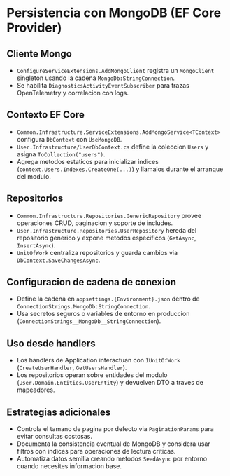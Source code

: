 # Persistencia con MongoDB (EF Core Provider)

## Cliente Mongo
- `ConfigureServiceExtensions.AddMongoClient` registra un `MongoClient` singleton usando la cadena `MongoDb:StringConnection`.
- Se habilita `DiagnosticsActivityEventSubscriber` para trazas OpenTelemetry y correlacion con logs.

## Contexto EF Core
- `Common.Infrastructure.ServiceExtensions.AddMongoService<TContext>` configura `DbContext` con `UseMongoDB`.
- `User.Infrastructure/UserDbContext.cs` define la coleccion `Users` y asigna `ToCollection("users")`.
- Agrega metodos estaticos para inicializar indices (`context.Users.Indexes.CreateOne(...)`) y llamalos durante el arranque del modulo.

## Repositorios
- `Common.Infrastructure.Repositories.GenericRepository` provee operaciones CRUD, paginacion y soporte de includes.
- `User.Infrastructure.Repositories.UserRepository` hereda del repositorio generico y expone metodos especificos (`GetAsync`, `InsertAsync`).
- `UnitOfWork` centraliza repositorios y guarda cambios via `DbContext.SaveChangesAsync`.

## Configuracion de cadena de conexion
- Define la cadena en `appsettings.{Environment}.json` dentro de `ConnectionStrings.MongoDb:StringConnection`.
- Usa secretos seguros o variables de entorno en produccion (`ConnectionStrings__MongoDb__StringConnection`).

## Uso desde handlers
- Los handlers de Application interactuan con `IUnitOfWork` (`CreateUserHandler`, `GetUsersHandler`).
- Los repositorios operan sobre entidades del modulo (`User.Domain.Entities.UserEntity`) y devuelven DTO a traves de mapeadores.

## Estrategias adicionales
- Controla el tamano de pagina por defecto via `PaginationParams` para evitar consultas costosas.
- Documenta la consistencia eventual de MongoDB y considera usar filtros con indices para operaciones de lectura criticas.
- Automatiza datos semilla creando metodos `SeedAsync` por entorno cuando necesites informacion base.
